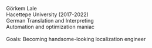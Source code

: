 Görkem Lale<br>
Hacettepe University (2017-2022)<br>
German Translation and Interpreting<br>
Automation and optimization maniac<br>
<br>
Goals: Becoming handsome-looking localization engineer
